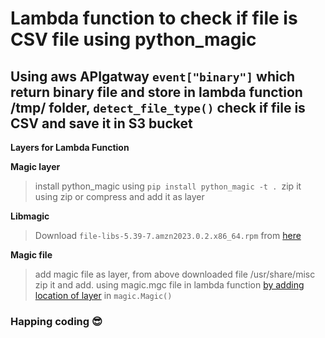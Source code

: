 # Lambda function to check if file is CSV file using python_magic


## Using aws APIgatway `event["binary"]` which return binary file and store in lambda function /tmp/ folder, `detect_file_type()` check if file is CSV and save it in S3 bucket

**Layers for Lambda Function**

  **Magic layer**
  > install python_magic using `pip install python_magic -t . `zip it using zip or compress and add it as layer
> 
  **Libmagic**
  > Download ```file-libs-5.39-7.amzn2023.0.2.x86_64.rpm``` from [here](https://amazonlinux.pkgs.org/2023/amazonlinux-x86_64/file-libs-5.39-7.amzn2023.0.2.x86_64.rpm.html)
> 
  **Magic file**
  > add magic file as layer, from above downloaded file /usr/share/misc zip it and add. using magic.mgc file in lambda function [by adding location of layer]() in `magic.Magic()`
  
  ### Happing coding :sunglasses:	

